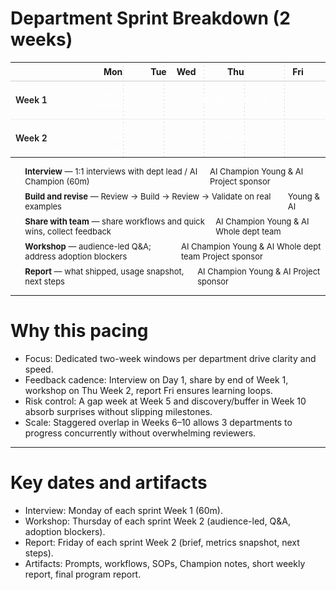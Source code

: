 # Department Sprint Breakdown (2 weeks)

<table style="width:100%; border-collapse: collapse; font-size: 14px; table-layout:fixed; 
  background-image:
    /* boundary between label and Mon */
    linear-gradient(to bottom, rgba(15,23,42,0.16) 0 2px, transparent 2px 6px),
    /* Mon/Tue */
    linear-gradient(to bottom, rgba(15,23,42,0.16) 0 2px, transparent 2px 6px),
    /* Tue/Wed */
    linear-gradient(to bottom, rgba(15,23,42,0.16) 0 2px, transparent 2px 6px),
    /* Wed/Thu */
    linear-gradient(to bottom, rgba(15,23,42,0.16) 0 2px, transparent 2px 6px),
    /* Thu/Fri */
    linear-gradient(to bottom, rgba(15,23,42,0.16) 0 2px, transparent 2px 6px);
  background-size: 1px 6px, 1px 6px, 1px 6px, 1px 6px, 1px 6px;
  background-repeat: repeat-y, repeat-y, repeat-y, repeat-y, repeat-y;
  background-position:
    180px 0,
    calc(180px + (100% - 180px) * 1/5) 0,
    calc(180px + (100% - 180px) * 2/5) 0,
    calc(180px + (100% - 180px) * 3/5) 0,
    calc(180px + (100% - 180px) * 4/5) 0;">
  <colgroup>
    <col style="width:180px;">
    <col span="5" style="width:auto;">
  </colgroup>
  <thead>
    <tr>
      <th style="text-align:left; padding:6px 8px; border-bottom:1px solid #ccc;"></th>
      <th style="text-align:center; padding:6px 8px; border-bottom:1px solid #ccc;">Mon</th>
      <th style="text-align:center; padding:6px 8px; border-bottom:1px solid #ccc;">Tue</th>
      <th style="text-align:center; padding:6px 8px; border-bottom:1px solid #ccc;">Wed</th>
      <th style="text-align:center; padding:6px 8px; border-bottom:1px solid #ccc;">Thu</th>
      <th style="text-align:center; padding:6px 8px; border-bottom:1px solid #ccc;">Fri</th>
    </tr>
  </thead>
  <tbody>
    <tr>
      <td style="border-top:1px solid #eee; padding:8px; font-weight:600; text-align:left; height:56px; vertical-align: middle;">Week 1</td>
      <td style="border-top:1px solid #eee; padding:6px; height:56px; vertical-align: middle;">
        <div style="background: var(--horizon-accent); color: #fff; border-radius: 999px; padding: 6px 12px; margin: 0 4px; text-align: center; height: 48px; display: flex; align-items: center; justify-content: center; line-height: 1.3; box-sizing: border-box;">Process interview</div>
      </td>
      <td colspan="4" style="border-top:1px solid #eee; padding:6px; height:56px; vertical-align: middle;">
        <div style="background: var(--adkar-ability); color: #fff; border-radius: 999px; padding: 6px 12px; margin: 0 4px; text-align: center; height: 48px; display: flex; align-items: center; justify-content: center; line-height: 1.3; box-sizing: border-box;">Build and revise</div>
      </td>
    </tr>
    <tr>
      <td style="border-top:1px solid #eee; padding:8px; font-weight:600; text-align:left; height:56px; vertical-align: middle;">Week 2</td>
      <td style="border-top:1px solid #eee; padding:6px; height:56px; vertical-align: middle;">
        <div style="background: var(--horizon-accent); color: #fff; border-radius: 999px; padding: 6px 12px; margin: 0 4px; text-align: center; height: 48px; display: flex; align-items: center; justify-content: center; line-height: 1.3; box-sizing: border-box;">Share with team</div>
      </td>
      <td style="border-top:1px solid #eee; padding:6px; height:56px; vertical-align: middle;"></td>
      <td style="border-top:1px solid #eee; padding:6px; height:56px; vertical-align: middle;"></td>
      <td style="border-top:1px solid #eee; padding:6px; height:56px; vertical-align: middle;">
        <div style="background: var(--horizon-accent); color: #fff; border-radius: 999px; padding: 6px 12px; margin: 0 4px; text-align: center; height: 48px; display: flex; align-items: center; justify-content: center; line-height: 1.3; box-sizing: border-box;">Workshop</div>
      </td>
      <td style="border-top:1px solid #eee; padding:6px; height:56px; vertical-align: middle;">
        <div style="background: var(--adkar-ability); color: #fff; border-radius: 999px; padding: 6px 12px; margin: 0 4px; text-align: center; height: 48px; display: flex; align-items: center; justify-content: center; line-height: 1.3; box-sizing: border-box;">Report</div>
      </td>
    </tr>
  </tbody>
</table>

<div style="font-size: 13px; margin-top: 10px; display: grid; gap: 8px;">
  <div style="display:flex; align-items:center; gap:10px;">
    <span style="width:14px; height:14px; display:inline-block; background: var(--horizon-accent); border-radius: 3px;"></span>
    <div style="display:flex; align-items:center; justify-content: space-between; gap: 12px; width: 100%;">
      <div><strong>Interview</strong> — 1:1 interviews with dept lead / AI Champion (60m)</div>
      <div class="participant-tags">
        <span class="tag ai-champion">AI Champion</span>
        <span class="tag young-ai">Young &amp; AI</span>
        <span class="tag sponsor optional">Project sponsor</span>
      </div>
    </div>
  </div>
  <div style="display:flex; align-items:center; gap:10px;">
    <span style="width:14px; height:14px; display:inline-block; background: var(--adkar-ability); border-radius: 3px;"></span>
    <div style="display:flex; align-items:center; justify-content: space-between; gap: 12px; width: 100%;">
      <div><strong>Build and revise</strong> — Review → Build → Review → Validate on real examples</div>
      <div class="participant-tags">
        <span class="tag young-ai">Young &amp; AI</span>
      </div>
    </div>
  </div>
  <div style="display:flex; align-items:center; gap:10px;">
    <span style="width:14px; height:14px; display:inline-block; background: var(--horizon-accent); border-radius: 3px;"></span>
    <div style="display:flex; align-items:center; justify-content: space-between; gap: 12px; width: 100%;">
      <div><strong>Share with team</strong> — share workflows and quick wins, collect feedback</div>
      <div class="participant-tags">
        <span class="tag ai-champion">AI Champion</span>
        <span class="tag young-ai">Young &amp; AI</span>
        <span class="tag whole-team">Whole dept team</span>
      </div>
    </div>
  </div>
  <div style="display:flex; align-items:center; gap:10px;">
    <span style="width:14px; height:14px; display:inline-block; background: var(--horizon-accent); border-radius: 3px;"></span>
    <div style="display:flex; align-items:center; justify-content: space-between; gap: 12px; width: 100%;">
      <div><strong>Workshop</strong> — audience-led Q&amp;A; address adoption blockers</div>
      <div class="participant-tags">
        <span class="tag ai-champion">AI Champion</span>
        <span class="tag young-ai">Young &amp; AI</span>
        <span class="tag whole-team">Whole dept team</span>
        <span class="tag sponsor optional">Project sponsor</span>
      </div>
    </div>
  </div>
  <div style="display:flex; align-items:center; gap:10px;">
    <span style="width:14px; height:14px; display:inline-block; background: var(--adkar-ability); border-radius: 3px;"></span>
    <div style="display:flex; align-items:center; justify-content: space-between; gap: 12px; width: 100%;">
      <div><strong>Report</strong> — what shipped, usage snapshot, next steps</div>
      <div class="participant-tags">
        <span class="tag ai-champion">AI Champion</span>
        <span class="tag young-ai">Young &amp; AI</span>
        <span class="tag sponsor required">Project sponsor</span>
      </div>
    </div>
  </div>
</div>

---

# Why this pacing

- Focus: Dedicated two-week windows per department drive clarity and speed.
- Feedback cadence: Interview on Day 1, share by end of Week 1, workshop on Thu Week 2, report Fri ensures learning loops.
- Risk control: A gap week at Week 5 and discovery/buffer in Week 10 absorb surprises without slipping milestones.
- Scale: Staggered overlap in Weeks 6–10 allows 3 departments to progress concurrently without overwhelming reviewers.

---

# Key dates and artifacts

- Interview: Monday of each sprint Week 1 (60m).
- Workshop: Thursday of each sprint Week 2 (audience-led, Q&A, adoption blockers).
- Report: Friday of each sprint Week 2 (brief, metrics snapshot, next steps).
- Artifacts: Prompts, workflows, SOPs, Champion notes, short weekly report, final program report.

